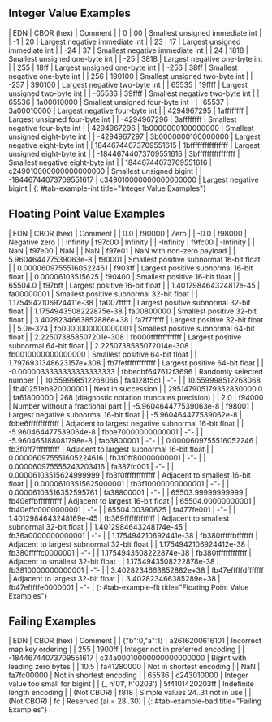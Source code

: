 ## Integer Value Examples

| EDN | CBOR (hex) | Comment |
| 0 | 00 | Smallest unsigned immediate int |
| -1 | 20 | Largest negative immediate int |
| 23 | 17 | Largest unsigned immediate int |
| -24 | 37 | Smallest negative immediate int |
| 24 | 1818 | Smallest unsigned one-byte int |
| -25 | 3818 | Largest negative one-byte int |
| 255 | 18ff | Largest unsigned one-byte int |
| -256 | 38ff | Smallest negative one-byte int |
| 256 | 190100 | Smallest unsigned two-byte int |
| -257 | 390100 | Largest negative two-byte int |
| 65535 | 19ffff | Largest unsigned two-byte int |
| -65536 | 39ffff | Smallest negative two-byte int |
| 65536 | 1a00010000 | Smallest unsigned four-byte int |
| -65537 | 3a00010000 | Largest negative four-byte int |
| 4294967295 | 1affffffff | Largest unsigned four-byte int |
| -4294967296 | 3affffffff | Smallest negative four-byte int |
| 4294967296 | 1b0000000100000000 | Smallest unsigned eight-byte int |
| -4294967297 | 3b0000000100000000 | Largest negative eight-byte int |
| 18446744073709551615 | 1bffffffffffffffff | Largest unsigned eight-byte int |
| -18446744073709551616 | 3bffffffffffffffff | Smallest negative eight-byte int |
| 18446744073709551616 | c249010000000000000000 | Smallest unsigned bigint |
| -18446744073709551617 | c349010000000000000000 | Largest negative bigint |
{: #tab-example-int title="Integer Value Examples"}

## Floating Point Value Examples

| EDN | CBOR (hex) | Comment |
| 0.0 | f90000 | Zero |
| -0.0 | f98000 | Negative zero |
| Infinity | f97c00 | Infinity |
| -Infinity | f9fc00 | -Infinity |
| NaN | f97e00 | NaN |
| NaN | f97e01 | NaN with non-zero payload |
| 5.960464477539063e-8 | f90001 | Smallest positive subnormal 16-bit float |
| 0.00006097555160522461 | f903ff | Largest positive subnormal 16-bit float |
| 0.00006103515625 | f90400 | Smallest positive 16-bit float |
| 65504.0 | f97bff | Largest positive 16-bit float |
| 1.401298464324817e-45 | fa00000001 | Smallest positive subnormal 32-bit float |
| 1.1754942106924411e-38 | fa007fffff | Largest positive subnormal 32-bit float |
| 1.1754943508222875e-38 | fa00800000 | Smallest positive 32-bit float |
| 3.4028234663852886e+38 | fa7f7fffff | Largest positive 32-bit float |
| 5.0e-324 | fb0000000000000001 | Smallest positive subnormal 64-bit float |
| 2.225073858507201e-308 | fb000fffffffffffff | Largest positive subnormal 64-bit float |
| 2.2250738585072014e-308 | fb0010000000000000 | Smallest positive 64-bit float |
| 1.7976931348623157e+308 | fb7fefffffffffffff | Largest positive 64-bit float |
| -0.0000033333333333333333 | fbbecbf647612f3696 | Randomly selected number |
| 10.559998512268066 | fa4128f5c1 | -"- |
| 10.559998512268068 | fb40251eb820000001 | Next in succession |
| 295147905179352830000.0 | fa61800000 | 268 (diagnostic notation truncates precision) |
| 2.0 | f94000 | Number without a fractional part |
| -5.960464477539063e-8 | f98001 | Largest negative subnormal 16-bit float |
| -5.960464477539062e-8 | fbbe6fffffffffffff | Adjacent to largest negative subnormal 16-bit float |
| -5.960464477539064e-8 | fbbe70000000000001 | -"- |
| -5.960465188081798e-8 | fab3800001 | -"- |
| 0.0000609755516052246 | fb3f0ff7ffffffffff | Adjacent to largest subnormal 16-bit float |
| 0.000060975551605224616 | fb3f0ff80000000001 | -"- |
| 0.000060975555243203416 | fa387fc001 | -"- |
| 0.00006103515624999999 | fb3f0fffffffffffff | Adjacent to smallest 16-bit float |
| 0.00006103515625000001 | fb3f10000000000001 | -"- |
| 0.00006103516352595761 | fa38800001 | -"- |
| 65503.99999999999 | fb40effbffffffffff | Adjacent to largest 16-bit float |
| 65504.00000000001 | fb40effc0000000001 | -"- |
| 65504.00390625 | fa477fe001 | -"- |
| 1.4012984643248169e-45 | fb369fffffffffffff | Adjacent to smallest subnormal 32-bit float |
| 1.4012984643248174e-45 | fb36a0000000000001 | -"- |
| 1.175494210692441e-38 | fb380fffffbfffffff | Adjacent to largest subnormal 32-bit float |
| 1.1754942106924412e-38 | fb380fffffc0000001 | -"- |
| 1.1754943508222874e-38 | fb380fffffffffffff | Adjacent to smallest 32-bit float |
| 1.1754943508222878e-38 | fb3810000000000001 | -"- |
| 3.4028234663852882e+38 | fb47efffffdfffffff | Adjacent to largest 32-bit float |
| 3.402823466385289e+38 | fb47efffffe0000001 | -"- |
{: #tab-example-flt title="Floating Point Value Examples"}

## Failing Examples

| EDN | CBOR (hex) | Comment |
| {"b":0,"a":1} | a2616200616101 | Incorrect map key ordering |
| 255 | 1900ff | Integer not in preferred encoding |
| -18446744073709551617 | c34a00010000000000000000 | Bigint with leading zero bytes |
| 10.5 | fa41280000 | Not in shortest encoding |
| NaN | fa7fc00000 | Not in shortest encoding |
| 65536 | c243010000 | Integer value too small for bigint |
| (_ h'01', h'0203') | 5f4101420203ff | Indefinite length encoding |
| (Not CBOR) | f818 | Simple values 24..31 not in use |
| (Not CBOR) | fc | Reserved (ai = 28..30) |
{: #tab-example-bad title="Failing Examples"}

